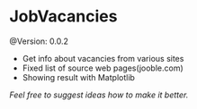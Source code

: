 # JobVacancies
@Version: 0.0.2
- Get info about vacancies from various sites
- Fixed list of source web pages(jooble.com)
- Showing result with Matplotlib

*Feel free to suggest ideas how to make it better.*
